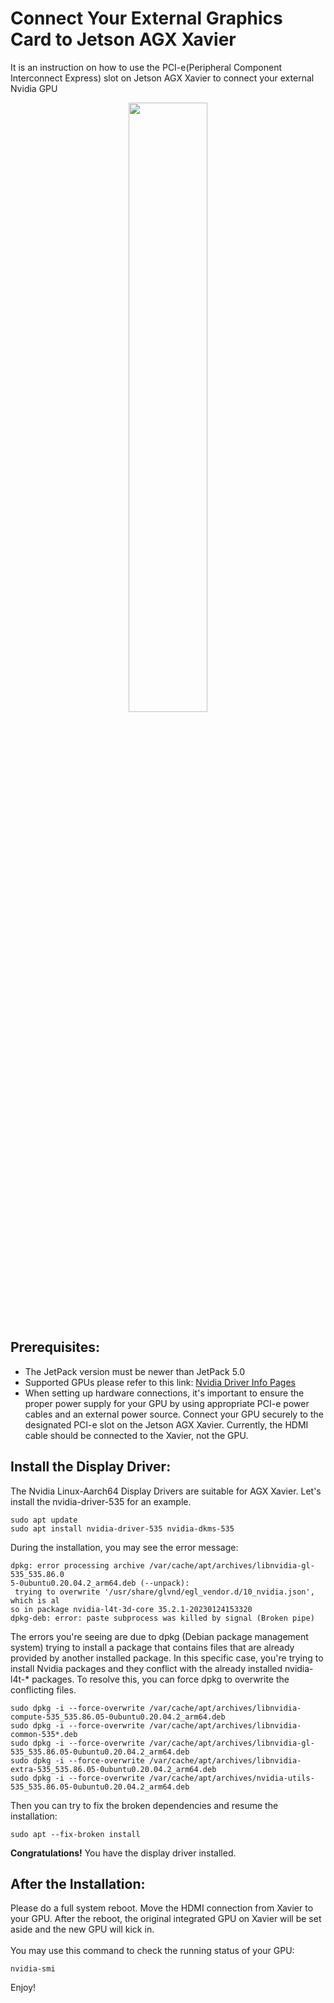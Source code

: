 # Connect Your External Graphics Card to Jetson AGX Xavier
It is an instruction on how to use the PCI-e(Peripheral Component Interconnect Express) slot on Jetson AGX Xavier to connect your external Nvidia GPU

<p align="center">
<img src="https://encrypted-tbn0.gstatic.com/shopping?q=tbn:ANd9GcSbPG4kxay_Be_i4qD0DyT6GcdPaNDgNTy_9ucBshnC0PGS_ioXLtAfP5sJmDR1bQjtPEgEegzgl5cakr_jpQff_gwNi1sa2w" width="50%" height="50%">
</p>

## Prerequisites:
- The JetPack version must be newer than JetPack 5.0<br>
- Supported GPUs please refer to this link: [Nvidia Driver Info Pages](https://www.nvidia.com/Download/driverResults.aspx/210317/en-us/)<br>
- When setting up hardware connections, it's important to ensure the proper power supply for your GPU by using appropriate PCI-e power cables and an external power source. Connect your GPU securely to the designated PCI-e slot on the Jetson AGX Xavier. Currently, the HDMI cable should be connected to the Xavier, not the GPU.

## Install the Display Driver:
The Nvidia Linux-Aarch64 Display Drivers are suitable for AGX Xavier. Let's install the nvidia-driver-535 for an example.
```
sudo apt update
sudo apt install nvidia-driver-535 nvidia-dkms-535
```
During the installation, you may see the error message:
```
dpkg: error processing archive /var/cache/apt/archives/libnvidia-gl-535_535.86.0
5-0ubuntu0.20.04.2_arm64.deb (--unpack):
 trying to overwrite '/usr/share/glvnd/egl_vendor.d/10_nvidia.json', which is al
so in package nvidia-l4t-3d-core 35.2.1-20230124153320
dpkg-deb: error: paste subprocess was killed by signal (Broken pipe)
```
The errors you're seeing are due to dpkg (Debian package management system) trying to install a package that contains files that are already provided by another installed package. In this specific case, you're trying to install Nvidia packages and they conflict with the already installed nvidia-l4t-* packages. To resolve this, you can force dpkg to overwrite the conflicting files.
```
sudo dpkg -i --force-overwrite /var/cache/apt/archives/libnvidia-compute-535_535.86.05-0ubuntu0.20.04.2_arm64.deb
sudo dpkg -i --force-overwrite /var/cache/apt/archives/libnvidia-common-535*.deb
sudo dpkg -i --force-overwrite /var/cache/apt/archives/libnvidia-gl-535_535.86.05-0ubuntu0.20.04.2_arm64.deb
sudo dpkg -i --force-overwrite /var/cache/apt/archives/libnvidia-extra-535_535.86.05-0ubuntu0.20.04.2_arm64.deb
sudo dpkg -i --force-overwrite /var/cache/apt/archives/nvidia-utils-535_535.86.05-0ubuntu0.20.04.2_arm64.deb
```
Then you can try to fix the broken dependencies and resume the installation:
```
sudo apt --fix-broken install
```
**Congratulations!** You have the display driver installed.

## After the Installation:
Please do a full system reboot. Move the HDMI connection from Xavier to your GPU. After the reboot, the original integrated GPU on Xavier will be set aside and the new GPU will kick in.<br><br>
You may use this command to check the running status of your GPU:
```
nvidia-smi
```

Enjoy!
